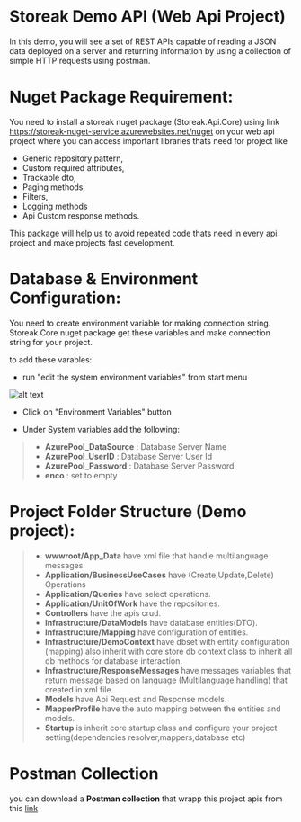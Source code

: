 # **Storeak Demo API (Web Api Project)**

In this demo, you will see a set of REST APIs capable of reading a JSON data deployed
on a server and returning information by using a collection of simple HTTP requests using postman.

# **Nuget Package Requirement:**

You need to install a storeak nuget package (Storeak.Api.Core) using link https://storeak-nuget-service.azurewebsites.net/nuget on your web api project where you can access important libraries thats need for project like 
* Generic repository pattern,
* Custom required attributes,
* Trackable dto,
* Paging methods,
* Filters,
* Logging methods
* Api Custom response methods.

This package will help us to avoid repeated code thats need in every api project and make projects fast development.

# **Database & Environment Configuration:**

You need to create environment variable for making connection string. Storeak Core nuget package get these variables and make connection string for your project.

to add these varables:
* run "edit the system environment variables" from start menu

![alt text](https://www.storeakmedia.com/theme/GitStoreakDemoApi/env.png)

* Click on "Environment Variables" button

* Under System variables add the following:

> * **AzurePool_DataSource** : Database Server Name
> * **AzurePool_UserID** :  Database Server User Id
> * **AzurePool_Password** :  Database Server Password
> * **enco** : set to empty

# **Project Folder Structure (Demo project):**
> 


> * **wwwroot/App_Data** have xml file that handle multilanguage messages.
> * **Application/BusinessUseCases** have (Create,Update,Delete) Operations
> * **Application/Queries** have select operations.
> * **Application/UnitOfWork** have the repositories.
> * **Controllers** have the apis crud.
> * **Infrastructure/DataModels** have database entities(DTO).
> * **Infrastructure/Mapping** have configuration of entities.
> * **Infrastructure/DemoContext** have dbset with entity configuration (mapping) also inherit with core store db context class to inherit all db methods for database interaction.
> * **Infrastructure/ResponseMessages** have messages variables that return message based on language (Multilanguage handling) that created in xml file.
> * **Models** have Api Request and Response models.
> * **MapperProfile** have the auto mapping between the entities and models.
> * **Startup** is inherit core startup class and configure your project setting(dependencies resolver,mappers,database etc)

# **Postman Collection**
 you can download a **Postman collection** that wrapp this project apis from this [link]( https://www.storeakmedia.com/theme/GitStoreakDemoApi/Storeak.Demo.Api.postman_collection.json)


